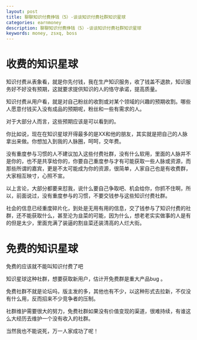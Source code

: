 ```yaml
---
layout: post
title: 聊聊知识付费挣钱（5）-谈谈知识付费社群知识星球
categories: earnmoney
description: 聊聊知识付费挣钱（5）-谈谈知识付费社群知识星球
keywords: money, zsxq, boss
---
```



# 收费的知识星球

知识付费从表象看，就是你先付钱，我在生产知识服务，收了钱盖不退款，知识服务好不好没有预期，这就要求提供知识的人的恪守承诺，提高质量。

知识付费从用户看，就是对自己粉丝的收割或对某个领域的兴趣的预期收割。哪些人愿意付钱买入没有成品的预期呢，粉丝和一些有需求的人。

对于大部分人而言，这些预期应该是可以看到的。

你比如说，现在在知识星球开得最多的是XX和他的朋友，其实就是把自己的人脉拿出来做。你想加入到我的人脉圈，呵呵，交年费。

没有重度参与习惯的人不建议加入这些付费社群，没有什么软用，里面的人脉并不是你的，也不是共享给你的，你要自己重度参与才有可能获取一些人脉或资源，而那些所谓的嘉宾，更是不太可能成为你的资源，很简单，人家自己也是有收费群，大家相互映寸，心照不宣。

以上言论，大部分都要来怼我，说什么要自己争取吧、机会给你，你抓不住啊，所以，前面说过，没有重度参与的习惯，不要交钱参与这些知识付费社群。

社会的信息已经重度碎片化，到处是无用有用的信息，交了钱参与了知识付费的社群，还不能获取什么，甚至沦为韭菜的可能，因为什么，想老老实实做事的人是有的但是太少，里面充满了装逼的割韭菜还装清高的人烂大街。

# 免费的知识星球

免费的应该就不能叫知识付费了吧

知识星球这种社群，想要获取新用户，估计开免费群是重大产品bug 。

免费社群不就是论坛吗，版主发的多，其他也有不少，以这种形式去拉新，不仅没有什么用，反而招来不少竞争者的压制。

社群维护需要很大的努力，免费社群如果没有价值变现的渠道，很难持续，有谁这么大经历去维护一个没有收入的社群。

当然我也不能说死，万一人家成功了呢！